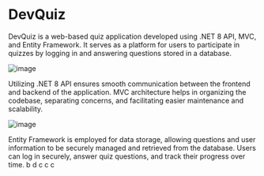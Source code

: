 # DevQuiz

DevQuiz is a web-based quiz application developed using .NET 8 API, MVC, and Entity Framework. It serves as a platform for users to participate in quizzes by logging in and answering questions stored in a database.

![image](https://github.com/hannakoltuniak/DevQuiz/assets/113022023/048ab5cb-2c73-4afc-afd0-dad4f009762d)

Utilizing .NET 8 API ensures smooth communication between the frontend and backend of the application. MVC architecture helps in organizing the codebase, separating concerns, and facilitating easier maintenance and scalability.

![image](https://github.com/hannakoltuniak/DevQuiz/assets/113022023/dfa41d1e-cac1-46ab-854d-0b3a573b6053)

Entity Framework is employed for data storage, allowing questions and user information to be securely managed and retrieved from the database. Users can log in securely, answer quiz questions, and track their progress over time.
b d c c c
